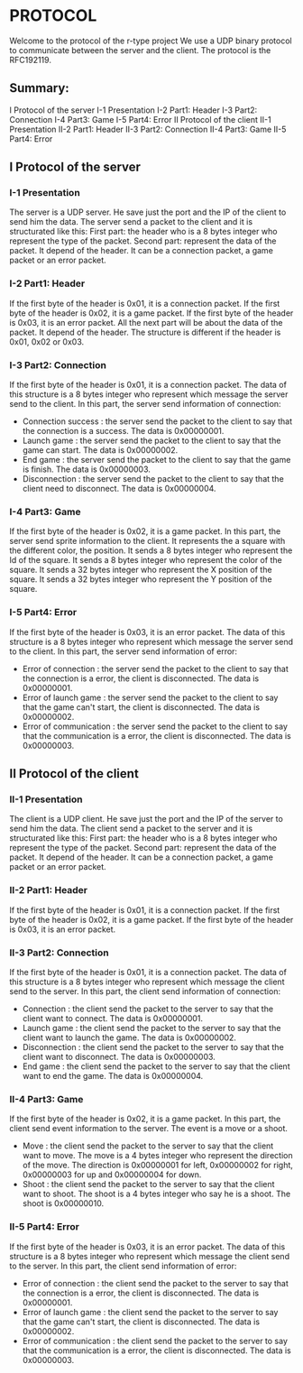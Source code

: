 # PROTOCOL

Welcome to the protocol of the r-type project
We use a UDP binary protocol to communicate between the server and the client.
The protocol is the RFC192119.

## Summary:

I Protocol of the server
    I-1 Presentation
    I-2 Part1: Header
    I-3 Part2: Connection
    I-4 Part3: Game
    I-5 Part4: Error
II Protocol of the client
    II-1 Presentation
    II-2 Part1: Header
    II-3 Part2: Connection
    II-4 Part3: Game
    II-5 Part4: Error

## I Protocol of the server

### I-1 Presentation

The server is a UDP server. He save just the port and the IP of the client to send him the data.
The server send a packet to the client and it is structurated like this:
First part: the header who is a 8 bytes integer who represent the type of the packet.
Second part: represent the data of the packet. It depend of the header. It can be a connection packet, a game packet or an error packet.

### I-2 Part1: Header

If the first byte of the header is 0x01, it is a connection packet.
If the first byte of the header is 0x02, it is a game packet.
If the first byte of the header is 0x03, it is an error packet.
All the next part will be about the data of the packet. It depend of the header. The structure is different if the header is 0x01, 0x02 or 0x03.

### I-3 Part2: Connection

If the first byte of the header is 0x01, it is a connection packet.
The data of this structure is a 8 bytes integer who represent which message the server send to the client.
In this part, the server send information of connection:
- Connection success : the server send the packet to the client to say that the connection is a success. The data is 0x00000001.
- Launch game : the server send the packet to the client to say that the game can start. The data is 0x00000002.
- End game : the server send the packet to the client to say that the game is finish. The data is 0x00000003.
- Disconnection : the server send the packet to the client to say that the client need to disconnect. The data is 0x00000004.

### I-4 Part3: Game

If the first byte of the header is 0x02, it is a game packet.
In this part, the server send sprite information to the client.
It represents the a square with the different color, the position.
It sends a 8 bytes integer who represent the Id of the square.
It sends a 8 bytes integer who represent the color of the square.
It sends a 32 bytes integer who represent the X position of the square.
It sends a 32 bytes integer who represent the Y position of the square.

### I-5 Part4: Error

If the first byte of the header is 0x03, it is an error packet.
The data of this structure is a 8 bytes integer who represent which message the server send to the client.
In this part, the server send information of error:
- Error of connection : the server send the packet to the client to say that the connection is a error, the client is disconnected. The data is 0x00000001.
- Error of launch game : the server send the packet to the client to say that the game can't start, the client is disconnected. The data is 0x00000002.
- Error of communication : the server send the packet to the client to say that the communication is a error, the client is disconnected. The data is 0x00000003.


## II Protocol of the client

### II-1 Presentation

The client is a UDP client. He save just the port and the IP of the server to send him the data.
The client send a packet to the server and it is structurated like this:
First part: the header who is a 8 bytes integer who represent the type of the packet.
Second part: represent the data of the packet. It depend of the header. It can be a connection packet, a game packet or an error packet.

### II-2 Part1: Header

If the first byte of the header is 0x01, it is a connection packet.
If the first byte of the header is 0x02, it is a game packet.
If the first byte of the header is 0x03, it is an error packet.

### II-3 Part2: Connection

If the first byte of the header is 0x01, it is a connection packet.
The data of this structure is a 8 bytes integer who represent which message the client send to the server.
In this part, the client send information of connection:
- Connection : the client send the packet to the server to say that the client want to connect. The data is 0x00000001.
- Launch game : the client send the packet to the server to say that the client want to launch the game. The data is 0x00000002.
- Disconnection : the client send the packet to the server to say that the client want to disconnect. The data is 0x00000003.
- End game : the client send the packet to the server to say that the client want to end the game. The data is 0x00000004.

### II-4 Part3: Game

If the first byte of the header is 0x02, it is a game packet.
In this part, the client send event information to the server.
The event is a move or a shoot.
- Move : the client send the packet to the server to say that the client want to move. The move is a 4 bytes integer who represent the direction of the move. The direction is 0x00000001 for left, 0x00000002 for right, 0x00000003 for up and 0x00000004 for down.
- Shoot : the client send the packet to the server to say that the client want to shoot. The shoot is a 4 bytes integer who say he is a shoot. The shoot is 0x00000010.

### II-5 Part4: Error

If the first byte of the header is 0x03, it is an error packet.
The data of this structure is a 8 bytes integer who represent which message the client send to the server.
In this part, the client send information of error:
- Error of connection : the client send the packet to the server to say that the connection is a error, the client is disconnected. The data is 0x00000001.
- Error of launch game : the client send the packet to the server to say that the game can't start, the client is disconnected. The data is 0x00000002.
- Error of communication : the client send the packet to the server to say that the communication is a error, the client is disconnected. The data is 0x00000003.